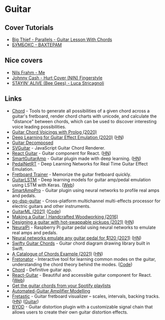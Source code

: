 # Guitar

## Cover Tutorials

- [Big Thief - Parallels - Guitar Lesson With Chords](https://www.youtube.com/watch?v=aidxwUYb91Q)
- [БУМБОКС - ВАХТЕРАМ](https://www.youtube.com/watch?v=ot7KvOhLNgk)

## Nice covers

- [Nils Frahm - Me](https://www.youtube.com/watch?v=3hHB4YhnATQ)
- [Johnny Cash - Hurt Cover (NIN) Fingerstyle](https://www.youtube.com/watch?v=8LU-kq19V3Y)
- [STAYIN’ ALIVE (Bee Gees) - Luca Stricagnoli](https://www.youtube.com/watch?v=buH9qCgK_Qk)

## Links

- [Chord](https://github.com/pcorey/chord) - Tools to generate all possibilities of a given chord across a guitar's fretboard, render chord charts with unicode, and calculate the "distance" between chords, which can be used to discover interesting voice leading possibilities.
- [Guitar Chord Voicings with Prolog (2020)](http://www.petecorey.com/blog/2020/04/21/guitar-chord-voicings-with-prolog/)
- [Deep Learning for Guitar Effect Emulation (2020)](https://teddykoker.com/2020/05/deep-learning-for-guitar-effect-emulation/) ([HN](https://news.ycombinator.com/item?id=23141191))
- [Guitar Decomposed](https://bartoszmilewski.com/2020/05/24/guitar-decomposed-1-weird-logic-behind-tuning/)
- [SVGuitar](https://github.com/omnibrain/svguitar) - JavaScript Guitar Chord Renderer.
- [React Guitar](https://react-guitar.com/) - Guitar component for React. ([HN](https://news.ycombinator.com/item?id=23921478))
- [SmartGuitarAmp](https://github.com/keyth72/SmartGuitarAmp) - Guitar plugin made with deep learning. ([HN](https://news.ycombinator.com/item?id=24740266))
- [PedalNetRT](https://github.com/keyth72/PedalNetRT) - Deep Learning Networks for Real Time Guitar Effect Emulation.
- [Fretboard Trainer](https://fretboard-trainer.netlify.app/) - Memorize the guitar fretboard quickly.
- [GuitarLSTM](https://github.com/GuitarML/GuitarLSTM) - Deep learning models for guitar amp/pedal emulation using LSTM with Keras. ([Web](https://guitarml.com/))
- [SmartAmpPro](https://github.com/GuitarML/SmartAmpPro) - Guitar plugin using neural networks to profile real amps and pedals.
- [go-dsp-guitar](https://github.com/andrepxx/go-dsp-guitar) - Cross-platform multichannel multi-effects processor for electric guitars and other instruments.
- [GuitarML (2021)](https://blog.zakjost.com/post/guitarml/) ([Code](https://github.com/GuitarML/SmartGuitarAmp))
- [Making a Guitar | Handcrafted Woodworking (2016)](https://www.youtube.com/watch?v=sAeXskZHC2o)
- [Designing a guitar with hot-swappable pickups (2021)](https://www.staycaffeinated.com/2021/05/02/designing-a-guitar-with-hot-swappable-pickups) ([HN](https://news.ycombinator.com/item?id=27017176))
- [NeuralPi](https://github.com/GuitarML/NeuralPi) - Raspberry Pi guitar pedal using neural networks to emulate real amps and pedals.
- [Neural networks emulate any guitar pedal for $120 (2021)](https://hackaday.com/2021/05/30/neural-networks-emulate-any-guitar-pedal-for-120/) ([HN](https://news.ycombinator.com/item?id=27342509))
- [Swifty Guitar Chords](https://github.com/BeauNouvelle/SwiftyGuitarChords) - Guitar chord diagram drawing library built in Swift.
- [A Catalogue of Chords Example (2021)](https://jpreston.xyz/a-catalogue-of-chords-example.html) ([HN](https://news.ycombinator.com/item?id=28365015))
- [Fretonator](https://www.fretonator.com/) - Interactive tool for learning common modes on the guitar, understanding the chord theory behind the modes. ([Code](https://github.com/whitep4nth3r/fretonator))
- [Chord](http://getchord.com/) - Definitive guitar app.
- [React-Guitar](https://github.com/4lejandrito/react-guitar) - Beautiful and accessible guitar component for React. ([Web](https://react-guitar.com/))
- [Get the guitar chords from your Spotify playlists](https://spotifychords.luca.gg/)
- [Automated-Guitar Amplifier Modelling](https://github.com/Alec-Wright/Automated-GuitarAmpModelling)
- [Fretastic](https://fretastic.com/) - Guitar fretboard visualizer – scales, intervals, backing tracks. ([HN](https://news.ycombinator.com/item?id=30250777)) ([Guitar](https://fretastic.com/guitar))
- [BYOD](https://github.com/Chowdhury-DSP/BYOD) - Guitar distortion plugin with a customizable signal chain that allows users to create their own guitar distortion effects.
